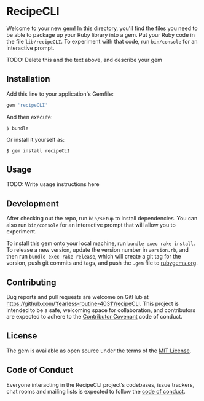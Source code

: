 # RecipeCLI

Welcome to your new gem! In this directory, you'll find the files you need to be able to package up your Ruby library into a gem. Put your Ruby code in the file `lib/recipeCLI`. To experiment with that code, run `bin/console` for an interactive prompt.

TODO: Delete this and the text above, and describe your gem

## Installation

Add this line to your application's Gemfile:

```ruby
gem 'recipeCLI'
```

And then execute:

    $ bundle

Or install it yourself as:

    $ gem install recipeCLI

## Usage

TODO: Write usage instructions here

## Development

After checking out the repo, run `bin/setup` to install dependencies. You can also run `bin/console` for an interactive prompt that will allow you to experiment.

To install this gem onto your local machine, run `bundle exec rake install`. To release a new version, update the version number in `version.rb`, and then run `bundle exec rake release`, which will create a git tag for the version, push git commits and tags, and push the `.gem` file to [rubygems.org](https://rubygems.org).

## Contributing

Bug reports and pull requests are welcome on GitHub at https://github.com/'fearless-routine-4031'/recipeCLI. This project is intended to be a safe, welcoming space for collaboration, and contributors are expected to adhere to the [Contributor Covenant](http://contributor-covenant.org) code of conduct.

## License

The gem is available as open source under the terms of the [MIT License](https://opensource.org/licenses/MIT).

## Code of Conduct

Everyone interacting in the RecipeCLI project’s codebases, issue trackers, chat rooms and mailing lists is expected to follow the [code of conduct](https://github.com/'fearless-routine-4031'/recipeCLI/blob/master/CODE_OF_CONDUCT.md).
